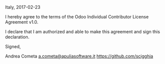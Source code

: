 Italy, 2017-02-23

I hereby agree to the terms of the Odoo Individual Contributor License
Agreement v1.0.

I declare that I am authorized and able to make this agreement and sign this
declaration.

Signed,

Andrea Cometa a.cometa@apuliasoftware.it https://github.com/scigghia
